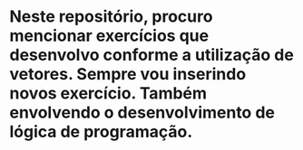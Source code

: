 # Neste repositório, procuro mencionar exercícios que desenvolvo conforme a utilização de vetores. Sempre vou inserindo novos exercício. Também envolvendo o desenvolvimento de lógica de programação.
